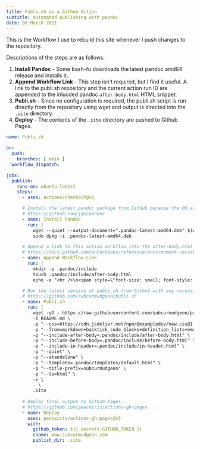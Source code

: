 ```yaml
---
title: Publi.sh as a Github Action
subtitle: automated publishing with pandoc
date: 06 March 2021
---
```


This is the Workflow I use to rebuild this site whenever I push changes to the repository.

Descriptions of the steps are as follows:

1. **Install Pandoc** - Some bash-fu downloads the latest pandoc amd64 release and installs it.
2. **Append Workflow Link** - This step isn't required, but I find it useful. A link to the publi.sh repository and the current action run ID are appended to the inlucded pandoc `after-body.html` HTML snippet.
3. **Publi.sh** - Since no configuration is required, the publi.sh script is run directly from the repository using wget and output is directed into the `.site` directory.
4. **Deploy** - The contents of the `.site` directory are pushed to Github Pages.

```yaml
name: Publi.sh

on:
  push:
    branches: [ main ]
  workflow_dispatch:

jobs:
  publish:
    runs-on: ubuntu-latest
    steps:
      - uses: actions/checkout@v2

      # Install the latest pandoc package from Github because the OS archives are always out of date.
      # https://github.com/jgm/pandoc
      - name: Install Pandoc
        run: |
          wget --quiet --output-document=".pandoc-latest-amd64.deb" $(wget -qO - https://api.github.com/repos/jgm/pandoc/releases | grep browser_download_url | grep '64[.]deb' | head -n 1 | cut -d '"' -f 4)
          sudo dpkg -i .pandoc-latest-amd64.deb

      # Append a link to this action workflow into the after-body.html template.
      # https://docs.github.com/en/actions/reference/environment-variables
      - name: Append Workflow Link
        run: |
          mkdir -p .pandoc/include
          touch .pandoc/include/after-body.html
          echo -e "<hr />\n<span style=\"font-size: small; font-style: italic;\">\n\t<a href=\"https://www.github.com/subcurmudgeon/publi.sh\" target=\"_blank\">publi.sh</a> &rarr; <a href=\"$GITHUB_SERVER_URL/$GITHUB_REPOSITORY/actions/runs/$GITHUB_RUN_ID\" target=\"_blank\">$(echo $GITHUB_SHA | cut -c 1-7)</a>\n</span>" >> .pandoc/include/after-body.html

      # Run the latest version of publi.sh from Github with any necessary arguments.
      # https://github.com/subcurmudgeon/publi.sh
      - name: Publi.sh
        run: |
          wget -qO - https://raw.githubusercontent.com/subcurmudgeon/publi.sh/main/publi.sh | bash -s -- \
          -i README.md \
          -p "--css=https://cdn.jsdelivr.net/npm/@exampledev/new.css@1.1.2/new.min.css" \
          -p "--from=markdown+backtick_code_blocks+definition_lists+emoji+fancy_lists+fenced_code_attributes+line_blocks+markdown_in_html_blocks+task_lists+yaml_metadata_block" \
          -p "--include-after-body=.pandoc/include/after-body.html" \
          -p "--include-before-body=.pandoc/include/before-body.html" \
          -p "--include-in-header=.pandoc/include/in-header.html" \
          -p "--quiet" \
          -p "--standalone" \
          -p "--template=.pandoc/templates/default.html" \
          -p "--title-prefix=subcurmudgeon" \
          -p "--to=html" \
          -v \
          . \
          .site
      
      # Deploy final output to Github Pages.
      # https://github.com/peaceiris/actions-gh-pages
      - name: Deploy
        uses: peaceiris/actions-gh-pages@v3
        with:
          github_token: ${{ secrets.GITHUB_TOKEN }}
          cname: www.subcurmudgeon.com
          publish_dir: .site
```
